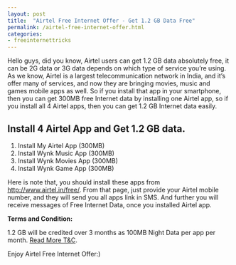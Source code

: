 ```yaml
---
layout: post
title:  "Airtel Free Internet Offer - Get 1.2 GB Data Free"
permalink: /airtel-free-internet-offer.html
categories: 
- freeinternettricks
---
```


Hello guys, did you know, Airtel users can get 1.2 GB data absolutely free, it can be 2G data or 3G data depends on which type of service you’re using. As we know, Airtel is a largest telecommunication network in India, and it’s offer many of services, and now they are bringing movies, music and games mobile apps as well. So if you install that app in your smartphone, then you can get 300MB free Internet data by installing one Airtel app, so if you install all 4 Airtel apps, then you can get 1.2 GB Internet data easily.

## Install 4 Airtel App and Get 1.2 GB data. ##

1.	Install My Airtel App (300MB)
2.	Install Wynk Music App (300MB)
3.	Install Wynk Movies App (300MB)
4.	Install Wynk Game App (300MB)


Here is note that, you should install these apps from <a href="http://www.airtel.in/free/" rel="nofollow" target="_blank">http://www.airtel.in/free/</a>. From that page, just provide your Airtel mobile number, and they will send you all apps link in SMS. And further you will receive messages of Free Internet Data, once you installed Airtel app.

**Terms and Condition:**

1.2 GB will be credited over 3 months as 100MB Night Data per app per month. <a href="http://www.airtel.in/free/terms.html" rel="nofollow" target="_blank">Read More T&C</a>.

Enjoy Airtel Free Internet Offer:)



